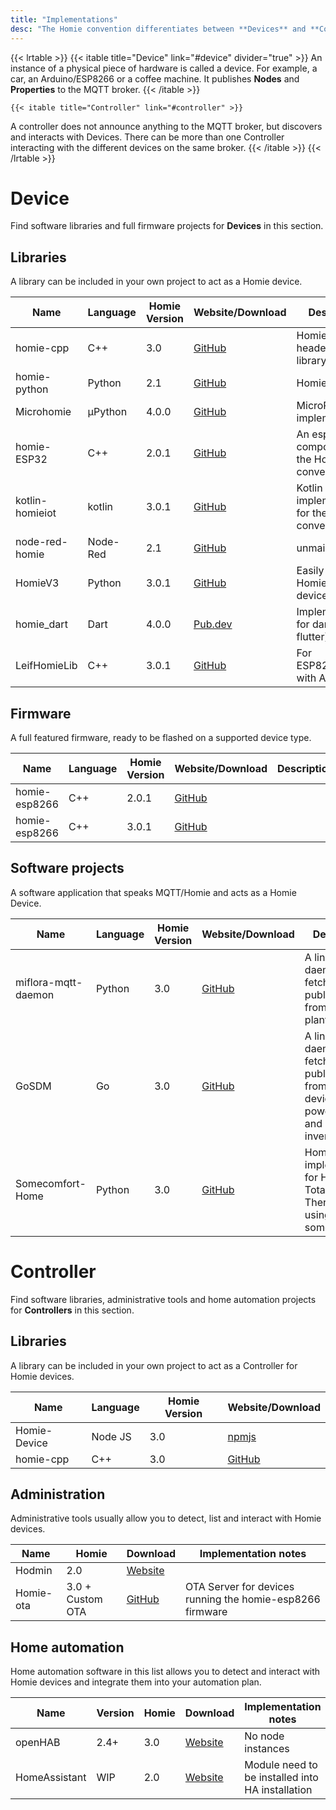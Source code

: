 ```yaml
---
title: "Implementations"
desc: "The Homie convention differentiates between **Devices** and **Controllers**."
---
```


{{< lrtable >}}
    {{< itable title="Device" link="#device" divider="true" >}}
    An instance of a physical piece of hardware is called a device. For example, a car, an Arduino/ESP8266 or a coffee machine. It publishes <b>Nodes</b> and <b>Properties</b> to the MQTT broker.
    {{< /itable >}}

    {{< itable title="Controller" link="#controller" >}}
   A controller does not announce anything to the MQTT broker, but discovers and interacts with Devices. There can be more than one Controller interacting with the different devices on the same broker.
    {{< /itable >}}
{{< /lrtable >}}

# Device
Find software libraries and full firmware projects for **Devices** in this section.

## Libraries

A library can be included in your own project to act as a Homie device.

| Name         | Language | Homie Version | Website/Download                                   | Description |
|--------------|----------|---------------|--------------------------------------------|----|
| homie-cpp       | C++        | 3.0   | [GitHub](https://github.com/Thalhammer/homie-cpp) | Homie C++ header only library |
| homie-python    | Python     | 2.1   | [GitHub](https://github.com/jalmeroth/homie-python) | Homie 3.0 as PR |
| Microhomie | µPython   | 4.0.0 | [GitHub](https://github.com/microhomie/microhomie) | MicroPython implementation |
| homie-ESP32     | C++        | 2.0.1 | [GitHub](https://github.com/craftmetrics/esp32-homie) | An esp-idf component for the Homie convention. |
| kotlin-homieiot | kotlin     | 3.0.1 | [GitHub](https://github.com/boc-tothefuture/kotlin-homieiot) | Kotlin implementation for the Homie convention  |
| node-red-homie  | Node-Red   | 2.1   | [GitHub](https://github.com/marvinroger/node-red-contrib-homie) | unmaintained |
| HomieV3         | Python     | 3.0.1 | [GitHub](https://github.com/mjcumming/HomieV3) | Easily build Homie 3.0 devices |
| homie_dart      | Dart       | 4.0.0 | [Pub.dev](https://pub.dev/packages/homie_dart) | Implementation for dart (and flutter) |
| LeifHomieLib    | C++        | 3.0.1 | [GitHub](https://github.com/leifclaesson/leifhomielib) | For ESP8266/ESP32 with Arduino |
## Firmware

A full featured firmware, ready to be flashed on a supported device type.

| Name         | Language | Homie Version | Website/Download                                   | Description |
|--------------|----------|---------------|--------------------------------------------|----|
| homie-esp8266 | C++     | 2.0.1         | [GitHub](https://github.com/homieiot/homie-esp8266) | |
| homie-esp8266 | C++     | 3.0.1         | [GitHub](https://github.com/homieiot/homie-esp8266/tree/develop-v3) | |

## Software projects

A software application that speaks MQTT/Homie and acts as a Homie Device.

| Name         | Language | Homie Version | Website/Download                                   | Description|
|--------------|----------|---------------|--------------------------------------------|-----|
|miflora-mqtt-daemon | Python  | 3.0           | [GitHub](https://github.com/ThomDietrich/miflora-mqtt-daemon) |A linux daemon to fetch and publish data from Mi Flora plant sensors|
|GoSDM | Go  | 3.0           | [GitHub](https://github.com/gonium/gosdm630) |A linux daemon to fetch and publish data from ModBus devices like power meters and grid inverters|
|Somecomfort-Home | Python  | 3.0           | [GitHub](https://github.com/mjcumming/Somecomfort-Homie) |Homie implementation for Honeywell Total Comfort Thermostats using somecompfort|

# Controller

Find software libraries, administrative tools and home automation projects for **Controllers** in this section.

## Libraries

A library can be included in your own project to act as a Controller for Homie devices.

| Name         | Language | Homie Version | Website/Download                                   |
|--------------|----------|---------------|--------------------------------------------|
| Homie-Device | Node JS  | 3.0           | [npmjs](https://www.npmjs.com/package/homie-device) |
| homie-cpp | C++  | 3.0           | [GitHub](https://github.com/Thalhammer/homie-cpp) |


## Administration

Administrative tools usually allow you to detect, list and interact with Homie devices.

| Name         | Homie | Download| Implementation notes   |
|--------------|----------|---------------|--------------------------------------------|
| Hodmin      | 2.0      | [Website](https://github.com/rttools/hodmin) |  |
| Homie-ota    |3.0 + Custom OTA | [GitHub](https://github.com/jpmens/homie-ota) | OTA Server for devices running the homie-esp8266 firmware |


## Home automation

Home automation software in this list allows you to detect and interact with Homie devices
and integrate them into your automation plan.

| Name         |Version| Homie | Download| Implementation notes   |
|--------------|-------|-------|------------------------------------|-------------------|
| openHAB      |  2.4+ | 3.0   | [Website](https://www.openhab.org) | No node instances |
| HomeAssistant| WIP   | 2.0   | [Website](https://github.com/nerdfirefighter/HA_Homie/tree/dev) | Module need to be installed into HA installation |


